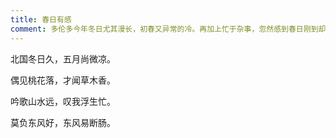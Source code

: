 ```yaml
---
title: 春日有感
comment: 多伦多今年冬日尤其漫长，初春又异常的冷。再加上忙于杂事，忽然感到春日刚到却似乎已经快要离去。感慨颇多，遂做此诗。
---
```


北国冬日久，五月尚微凉。

偶见桃花落，才闻草木香。

吟歌山水远，叹我浮生忙。

莫负东风好，东风易断肠。
